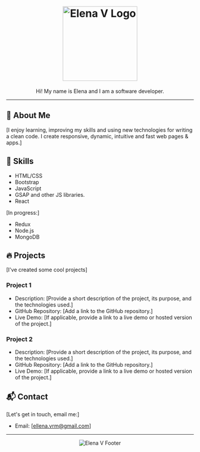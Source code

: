 <h1 align="center">
  <img src="elena-v-logo.png" alt="Elena V Logo" width="200px">
</h1>

<p align="center">Hi! My name is Elena and I am a software developer.</p>

---

## 📖 About Me

[I enjoy learning, improving my skills and using new technologies for writing a clean code. I create responsive, dynamic, intuitive and fast web pages & apps.]

## 💼 Skills


- HTML/CSS
- Bootstrap
- JavaScript
- GSAP and other JS libraries.
- React

[In progress:]

- Redux
- Node.js
- MongoDB

## 🔥 Projects

[I've created some cool projects]

### Project 1

- Description: [Provide a short description of the project, its purpose, and the technologies used.]
- GitHub Repository: [Add a link to the GitHub repository.]
- Live Demo: [If applicable, provide a link to a live demo or hosted version of the project.]

### Project 2

- Description: [Provide a short description of the project, its purpose, and the technologies used.]
- GitHub Repository: [Add a link to the GitHub repository.]
- Live Demo: [If applicable, provide a link to a live demo or hosted version of the project.]

## 📬 Contact

[Let's get in touch, email me:]

- Email: [ellena.vrm@gmail.com]


---

<p align="center">
  <img src="elena-v-footer.png" alt="Elena V Footer">
</p>

